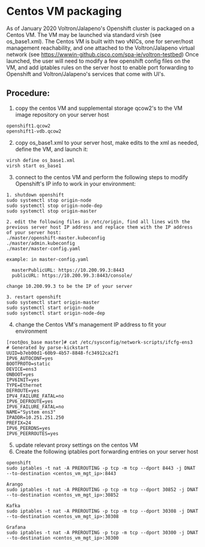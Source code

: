 # Centos VM packaging
As of January 2020 Voltron/Jalapeno's Openshift cluster is packaged on a Centos VM.  The VM may be launched via standard virsh (see os_base1.xml).  The Centos VM is built with two vNICs, one for server/host management reachability, and one attached to the Voltron/Jalapeno virtual network (see https://wwwin-github.cisco.com/spa-ie/voltron-testbed)
Once launched, the user will need to modify a few openshift config files on the VM, and add iptables rules on the server host to enable port forwarding
to Openshift and Voltron/Jalapeno's services that come with UI's.

## Procedure:
1. copy the centos VM and supplemental storage qcow2's to the VM image repository on your server host
```
openshift1.qcow2
openshift1-vdb.qcow2
```

2. copy os_base1.xml to your server host, make edits to the xml as needed, define the VM, and launch it:
```
virsh define os_base1.xml
virsh start os_base1
```
3. connect to the centos VM and perform the following steps to modify Openshift's IP info to work in your environment:
```
1. shutdown openshift
sudo systemctl stop origin-node
sudo systemctl stop origin-node-dep
sudo systemctl stop origin-master

2. edit the following files in /etc/origin, find all lines with the previous server host IP address and replace them with the IP address of your server host:
./master/openshift-master.kubeconfig
./master/admin.kubeconfig
./master/master-config.yaml

example: in master-config.yaml

  masterPublicURL: https://10.200.99.3:8443
  publicURL: https://10.200.99.3:8443/console/

change 10.200.99.3 to be the IP of your server

3. restart openshift
sudo systemctl start origin-master
sudo systemctl start origin-node
sudo systemctl start origin-node-dep
```

4. change the Centos VM's management IP address to fit your environment
```
[root@os_base master]# cat /etc/sysconfig/network-scripts/ifcfg-ens3
# Generated by parse-kickstart
UUID=b7eb00d1-60b9-4b57-8848-fc34912ca2f1
IPV6_AUTOCONF=yes
BOOTPROTO=static
DEVICE=ens3
ONBOOT=yes
IPV6INIT=yes
TYPE=Ethernet
DEFROUTE=yes
IPV4_FAILURE_FATAL=no
IPV6_DEFROUTE=yes
IPV6_FAILURE_FATAL=no
NAME="System ens3"
IPADDR=10.251.251.250
PREFIX=24
IPV6_PEERDNS=yes
IPV6_PEERROUTES=yes

```

5. update relevant proxy settings on the centos VM
6. Create the following iptables port forwarding entries on your server host

```
openshift
sudo iptables -t nat -A PREROUTING -p tcp -m tcp --dport 8443 -j DNAT --to-destination <centos_vm_mgt_ip>:8443

Arango
sudo iptables -t nat -A PREROUTING -p tcp -m tcp --dport 30852 -j DNAT --to-destination <centos_vm_mgt_ip>:30852

Kafka
sudo iptables -t nat -A PREROUTING -p tcp -m tcp --dport 30308 -j DNAT --to-destination <centos_vm_mgt_ip>:30308

Grafana
sudo iptables -t nat -A PREROUTING -p tcp -m tcp --dport 30300 -j DNAT --to-destination <centos_vm_mgt_ip>:30300
```
